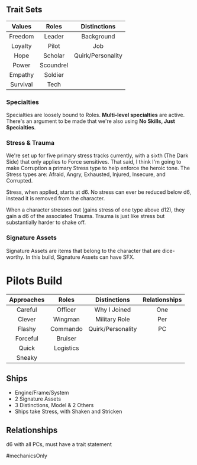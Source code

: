 ## Trait Sets

|  Values  |   Roles   |   Distinctions    |
|:--------:|:---------:|:-----------------:|
| Freedom  |  Leader   |    Background     |
| Loyalty  |   Pilot   |        Job        |
|   Hope   |  Scholar  | Quirk/Personality |
|  Power   | Scoundrel |                   |
| Empathy  |  Soldier  |                   |
| Survival |   Tech    |                   |

### Specialties
Specialties are loosely bound to Roles.  **Multi-level specialties** are active.  There's an argument to be made that we're also using **No Skills, Just Specialties**.

### Stress & Trauma
We're set up for five primary stress tracks currently, with a sixth (The Dark Side) that only applies to Force sensitives.  That said, I think I'm going to make Corruption a primary Stress type to help enforce the heroic tone.
The Stress types are: Afraid, Angry, Exhausted, Injured, Insecure, and Corrupted.

Stress, when applied, starts at d6.  No stress can ever be reduced below d6, instead it is removed from the character.

When a character stresses out (gains stress of one type above d12), they gain a d6 of the associated Trauma.  Trauma is just like stress but substantially harder to shake off.

### Signature Assets
Signature Assets are items that belong to the character that are dice-worthy.  In this build, Signature Assets can have SFX.

# Pilots Build

| Approaches |   Roles   |   Distinctions    | Relationships |
|:----------:|:---------:|:-----------------:|:-------------:|
|  Careful   |  Officer  |   Why I Joined    |      One      |
|   Clever   |  Wingman  |   Military Role   |      Per      |
|   Flashy   | Commando  | Quirk/Personality |      PC       |
|  Forceful  |  Bruiser  |                   |               |
|   Quick    | Logistics |                   |               |
|   Sneaky   |           |                   |               |

## Ships
- Engine/Frame/System
- 2 Signature Assets
- 3 Distinctions, Model & 2 Others
- Ships take Stress, with Shaken and Stricken

## Relationships
d6 with all PCs, must have a trait statement

#mechanicsOnly 